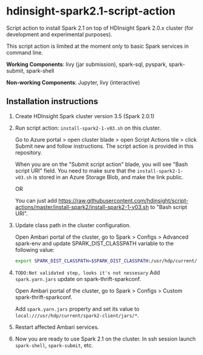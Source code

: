 # hdinsight-spark2.1-script-action
Script action to install Spark 2.1 on top of HDInsight Spark 2.0.x cluster (for development and experimental purposes).

This script action is limited at the moment only to basic Spark services in command line. 

**Working Components**: livy (jar submission), spark-sql, pyspark, spark-submit, spark-shell 

**Non-working Components**: Jupyter, livy (interactive)

## Installation instructions

1. Create HDInsight Spark cluster version 3.5 (Spark 2.0.1)
2. Run script action: `install-spark2-1-v03.sh` on this cluster. 

    Go to Azure portal > open cluster blade > open Script Actions tile > click Submit new and follow instructions. The script action is provided in this repository.
    
    When you are on the "Submit script action" blade, you will see "Bash script URI" field. You need to make sure that the `install-spark2-1-v03.sh` is stored in an Azure Storage Blob, and make the link public.
    
    OR
    
    You can just add https://raw.githubusercontent.com/hdinsight/script-actions/master/install-spark2/install-spark2-1-v03.sh to "Bash script URI".
    
3. Update class path in the cluster configuration. 

    Open Ambari portal of the cluster, go to Spark > Configs > Advanced spark-env and update SPARK_DIST_CLASSPATH variable to the following value:

	```bash
    export SPARK_DIST_CLASSPATH=$SPARK_DIST_CLASSPATH:/usr/hdp/current/spark-historyserver/conf/:/usr/hdp/current/spark2-client/jars/datanucleus-api-jdo-3.2.6.jar:/usr/hdp/current/spark2-client/jars/datanucleus-rdbms-3.2.9.jar:/usr/hdp/current/spark2-client/jars/datanucleus-core-3.2.10.jar:/etc/hadoop/conf/:/usr/lib/hdinsight-datalake/*:/usr/hdp/current/hadoop-client/hadoop-azure.jar:/usr/hdp/current/hadoop-client/lib/azure-storage-4.2.0.jar:/usr/lib/hdinsight-logging/mdsdclient-1.0.jar:/usr/lib/hdinsight-logging/microsoft-log4j-etwappender-1.0.jar:/usr/lib/hdinsight-logging/json-simple-1.1.jar:/usr/hdp/current/hadoop-client/client/slf4j-log4j12.jar:/usr/hdp/current/hadoop/client/slf4j-api.jar:/usr/hdp/current/hadoop/hadoop-common.jar:/usr/hdp/current/hadoop-client/hadoop-azure.jar:/usr/hdp/current/hadoop-client/client/log4j.jar:/usr/hdp/current/hadoop-client/client/commons-configuration-1.6.jar:/usr/hdp/current/hadoop-client/lib/*:/usr/hdp/current/hadoop-client/client/*:/usr/hdp/current/spark2-client/conf/:/usr/hdp/current/hadoop-yarn-client/hadoop-yarn-server-web-proxy.jar:/usr/hdp/current/spark2-client/jars/spark-yarn_2.11-2.1.0.jar:/usr/hdp/current/spark2-client/jars/*:
	```
   
4. `TODO:Not validated step, looks it's not nessesary` Add `spark.yarn.jars` update on spark-thrift-sparkconf. 
 
    Open Ambari portal of the cluster, go to Spark > Configs > Custom spark-thrift-sparkconf.
	
    Add `spark.yarn.jars` property and set its value to `local:///usr/hdp/current/spark2-client/jars/*`. 

5. Restart affected Ambari services.
    
6. Now you are ready to use Spark 2.1 on the cluster. In ssh session launch `spark-shell`, `spark-submit`, etc.
